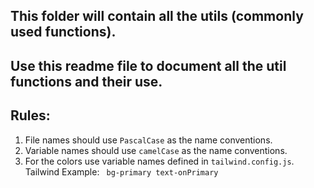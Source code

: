 ## This folder will contain all the utils (commonly used functions).

## Use this readme file to document all the util functions and their use.

## Rules:

1. File names should use `PascalCase` as the name conventions.
2. Variable names should use `camelCase` as the name conventions.
3. For the colors use variable names defined in `tailwind.config.js`. Tailwind Example: ` bg-primary text-onPrimary`
